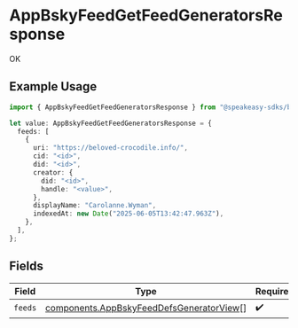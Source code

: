 # AppBskyFeedGetFeedGeneratorsResponse

OK

## Example Usage

```typescript
import { AppBskyFeedGetFeedGeneratorsResponse } from "@speakeasy-sdks/bluesky/models/operations";

let value: AppBskyFeedGetFeedGeneratorsResponse = {
  feeds: [
    {
      uri: "https://beloved-crocodile.info/",
      cid: "<id>",
      did: "<id>",
      creator: {
        did: "<id>",
        handle: "<value>",
      },
      displayName: "Carolanne.Wyman",
      indexedAt: new Date("2025-06-05T13:42:47.963Z"),
    },
  ],
};
```

## Fields

| Field                                                                                                | Type                                                                                                 | Required                                                                                             | Description                                                                                          |
| ---------------------------------------------------------------------------------------------------- | ---------------------------------------------------------------------------------------------------- | ---------------------------------------------------------------------------------------------------- | ---------------------------------------------------------------------------------------------------- |
| `feeds`                                                                                              | [components.AppBskyFeedDefsGeneratorView](../../models/components/appbskyfeeddefsgeneratorview.md)[] | :heavy_check_mark:                                                                                   | N/A                                                                                                  |